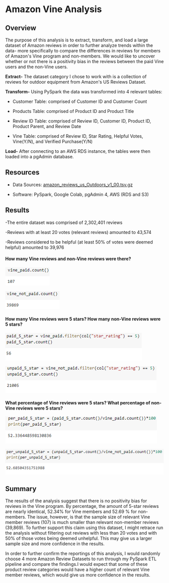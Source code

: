 # Amazon Vine Analysis

## Overview

The purpose of this analysis is to extract, transform, and load a large dataset of Amazon reviews in order to further analyze trends within the data- more specifically to compare the differences in reviews for members of Amazon's Vine program and non-members.  We would like to uncover whether or not there is a positivity bias in the reviews between the paid Vine users and the non-Vine users.

**Extract-** The dataset category I chose to work with is a collection of reviews for outdoor equipment from Amazon's US Reviews Dataset.

**Transform-** Using PySpark the data was transformed into 4 relevant tables:

- Customer Table: comprised of Customer ID and Customer Count

- Products Table: comprised of Product ID and Product Title

- Review ID Table: comprised of Review ID, Customer ID, Product ID, Product Parent, and Review Date

- Vine Table: comprised of Review ID, Star Rating, Helpful Votes, Vine(Y/N), and Verified Purchase(Y/N)

**Load-** After connecting to an AWS RDS instance, the tables were then loaded into a pgAdmin database.


## Resources
- Data Sources: [amazon_reviews_us_Outdoors_v1_00.tsv.gz](https://s3.amazonaws.com/amazon-reviews-pds/tsv/index.txt)
               
 - Software: PySpark, Google Colab, pgAdmin 4, AWS (RDS and S3)
 
## Results 

-The entire dataset was comprised of 2,302,401 reviews

-Reviews with at least 20 votes (relevant reviews) amounted to 43,574 

-Reviews considered to be helpful (at least 50% of votes were deemed helpful) amounted to 39,976

#### How many Vine reviews and non-Vine reviews were there?

![vine-reviews.PNG](https://github.com/agregorash/Amazon_Vine_Analysis/blob/main/images/vine-reviews.PNG)

![non-vine-reviews.PNG](https://github.com/agregorash/Amazon_Vine_Analysis/blob/main/images/non-vine-reviews.PNG)

#### How many Vine reviews were 5 stars? How many non-Vine reviews were 5 stars?

![vine5star.PNG](https://github.com/agregorash/Amazon_Vine_Analysis/blob/main/images/vine5star.PNG)

![novine5star.PNG](https://github.com/agregorash/Amazon_Vine_Analysis/blob/main/images/novine5star.PNG)

#### What percentage of Vine reviews were 5 stars? What percentage of non-Vine reviews were 5 stars?

![vine5star%.PNG](https://github.com/agregorash/Amazon_Vine_Analysis/blob/main/images/vine5star%25.PNG)

![novine5star%.PNG](https://github.com/agregorash/Amazon_Vine_Analysis/blob/main/images/novine5star%25.PNG)

## Summary

The results of the analysis suggest that there is no positivity bias for reviews in the Vine program.  By percentage, the amount of 5-star reviews are nearly identical, 52.34% for Vine members and 52.69 % for non-members. The issue, however, is that the sample size of relevant Vine member reviews (107) is much smaller than relevant non-member reviews (39,869).  To further support this claim using this dataset, I might retrace run the analysis without filtering out reviews with less than 20 votes and with 50% of those votes being deemed unhelpful.  This may give us a larger sample size and more confidence in the results.

In order to further confirm the reportings of this analysis, I would randomly choose 4 more Amazon Review Datasets to run through my PySpark ETL pipeline and compare the findings.I would expect that some of these product review categories would have a higher count of relevant Vine member reviews, which would give us more confidence in the results.
